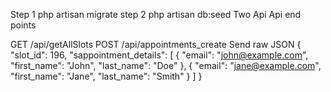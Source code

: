 Step 1 php artisan migrate 
step 2 php artisan db:seed
Two Api 
Api end points 

GET /api/getAllSlots
POST /api/appointments_create
Send raw JSON {
  "slot_id": 196,
  "sappointment_details": [
    {
      "email": "john@example.com",
      "first_name": "John",
      "last_name": "Doe"
    },
    {
      "email": "jane@example.com",
      "first_name": "Jane",
      "last_name": "Smith"
    }
  ]
}

